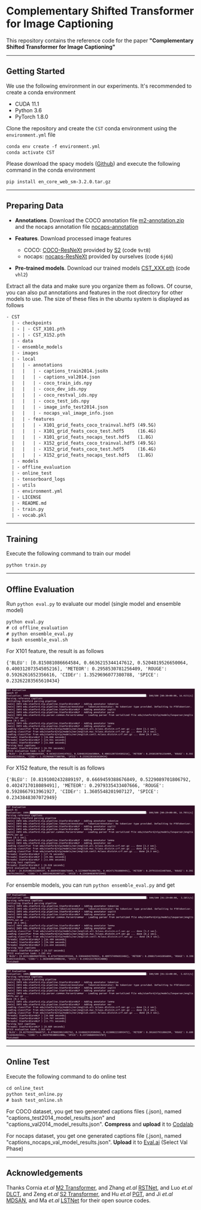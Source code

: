 # Complementary Shifted Transformer for Image Captioning
This repository contains the reference code for the paper **"Complementary Shifted Transformer for Image Captioning"**

***
## Getting Started
We use the following environment in our experiments. It's recommended to create a conda environment

+ CUDA 11.1
+ Python 3.6
+ PyTorch 1.8.0

Clone the repository and create the `CST` conda environment using the `environment.yml` file
```
conda env create -f environment.yml
conda activate CST
```

Please download the spacy models ([Github](https://github.com/explosion/spacy-models/releases/download/en_core_web_sm-3.2.0/en_core_web_sm-3.2.0.tar.gz)) and execute the following command in the conda environment
```commandline
pip install en_core_web_sm-3.2.0.tar.gz
```

***
## Preparing Data

* **Annotations**. Download the COCO annotation file [m2-annotation.zip](https://ailb-web.ing.unimore.it/publicfiles/drive/meshed-memory-transformer/annotations.zip) and the nocaps annotation file [nocaps-annotation](https://s3.amazonaws.com/nocaps/nocaps_val_image_info.json)
  
* **Features**. Download processed image features 
  - COCO: [COCO-ResNeXt](https://pan.baidu.com/s/1avz9zaQ7c36XfVFK3ZZZ5w) provided by [S2](https://github.com/zchoi/S2-Transformer) (code `9vtB`)
  - nocaps: [nocaps-ResNeXt](https://pan.baidu.com/s/1vox4f0CPSEDAFINYr1rLaQ) provided by ourselves (code `6j66`)

* **Pre-trained models**. Download our trained models [CST_XXX.pth](https://pan.baidu.com/s/1mY50Sm_4pBHD47BmlqX44g) (code `vhl2`)

Extract all the data and make sure you organize them as follows. Of course, you can also put annotations and features in the root directory for other models to use. The size of these files in the ubuntu system is displayed as follows


```
- CST
  | - checkpoints
  | - | - CST_X101.pth
  | - | - CST_X152.pth
  | - data
  | - ensemble_models
  | - images
  | - local
  |   | - annotations
  |   |   | - captions_train2014.jsoXn
  |   |   | - captions_val2014.json
  |   |   | - coco_train_ids.npy
  |   |   | - coco_dev_ids.npy
  |   |   | - coco_restval_ids.npy
  |   |   | - coco_test_ids.npy
  |   |   | - image_info_test2014.json
  |   |   | - nocaps_val_image_info.json
  |   | - features
  |   |   | - X101_grid_feats_coco_trainval.hdf5 (49.5G)
  |   |   | - X101_grid_feats_coco_test.hdf5     (16.4G)
  |   |   | - X101_grid_feats_nocaps_test.hdf5   (1.8G)
  |   |   | - X152_grid_feats_coco_trainval.hdf5 (49.5G)
  |   |   | - X152_grid_feats_coco_test.hdf5     (16.4G)
  |   |   | - X152_grid_feats_nocaps_test.hdf5   (1.8G)
  | - models
  | - offline_evaluation
  | - online_test
  | - tensorboard_logs
  | - utils
  | - environment.yml
  | - LICENSE
  | - README.md
  | - train.py
  | - vocab.pkl
```

***
## Training

Execute the following command to train our model
```
python train.py
```

***
## Offline Evaluation
Run `python eval.py` to evaluate our model (single model and ensemble model)


```
python eval.py
# cd offline_evaluation
# python ensemble_eval.py
# bash ensemble_eval.sh
```

For X101 feature, the result is as follows
```
{'BLEU': [0.815081086664584, 0.6636215344147612, 0.5204819526650064, 0.40031207354505216], 'METEOR': 0.2958530781256409, 'ROUGE': 0.5926261652356616, 'CIDEr': 1.3529696077380788, 'SPICE': 0.23262283565610434}
```
![](./images/single_model_X101.png)

For X152 feature, the result is as follows
```
{'BLEU': [0.8191002432889197, 0.6669459388676849, 0.5229089701806792, 0.4024717018089491], 'METEOR': 0.2979335433407666, 'ROUGE': 0.5928667913961927, 'CIDEr': 1.3605548201907127, 'SPICE': 0.2343848307072949}
```
![](./images/single_model_X152.png)

For ensemble models, you can run `python ensemble_eval.py` and get 

![](./images/ensemble_models_X101.png)

![](./images/ensemble_models_X152.png)

***
## Online Test
Execute the following command to do online test 

```
cd online_test
python test_online.py
# bash test_online.sh
```

For COCO dataset, you get two generated captions files (.json), named "captions_test2014_model_results.json" and "captions_val2014_model_results.json". **Compress** and **upload** it to [Codalab](https://codalab.lisn.upsaclay.fr/competitions/7404)

For nocaps dataset, you get one generated captions file (.json), named "captions_nocaps_val_model_results.json". **Upload** it to [Eval.ai](https://eval.ai/web/challenges/challenge-page/355) (Select Val Phase)

***
## Acknowledgements
Thanks Cornia _et.al_ [M2 Transformer](https://github.com/aimagelab/meshed-memory-transformer), and
       Zhang _et.al_ [RSTNet](https://github.com/zhangxuying1004/RSTNet), and
       Luo _et.al_ [DLCT](https://github.com/luo3300612/image-captioning-DLCT), and
       Zeng _et.al_ [S2 Transformer](https://github.com/zchoi/S2-Transformer), and 
       Hu _et.al_ [PGT](https://github.com/TBI805/PGT), and
       Ji _et.al_ [MDSAN](https://github.com/Young499/image-captioning-MDSANet), and
       Ma _et.al_ [LSTNet](https://github.com/xmu-xiaoma666/LSTNet) for their open source codes.

